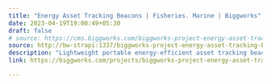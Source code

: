 ```yaml
---
title: "Energy Asset Tracking Beacons | Fisheries. Marine | Biggworks"
date: 2023-04-19T19:00:49+05:30
draft: false
# source: https://cms.biggworks.com/biggworks-project-energy-asset-tracking-beacon
source: http://bw-strapi:1337/biggworks-project-energy-asset-tracking-beacon
description: "Lightweight portable energy-efficient asset tracking beacons."
link: https://biggworks.com/projects/biggworks-project-energy-asset-tracking-beacon/

---
```


